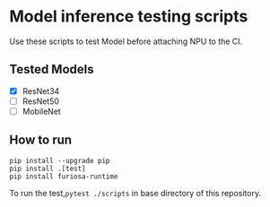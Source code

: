 # Model inference testing scripts

Use these scripts to test Model before attaching NPU to the CI.

## Tested Models
- [x] ResNet34
- [ ] ResNet50
- [ ] MobileNet

## How to run
```shell
pip install --upgrade pip
pip install .[test]
pip install furiosa-runtime
```

To run the test,`pytest ./scripts` in base directory of this repository.

